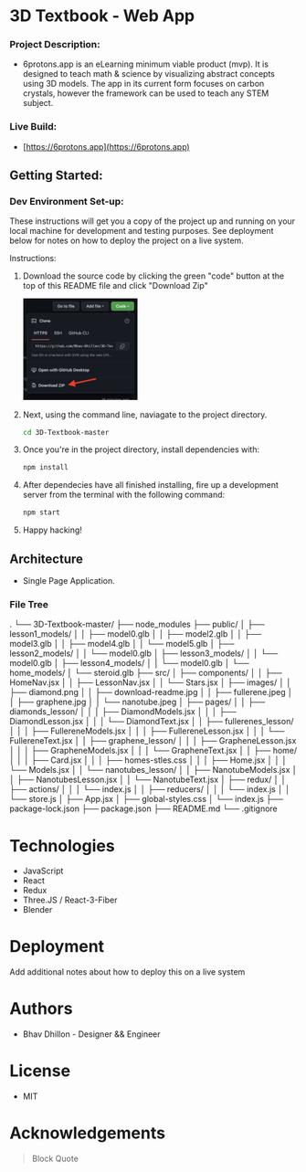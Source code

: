 # 3D Textbook - Web App

### Project Description:
- 6protons.app is an eLearning minimum viable product (mvp). It is designed to teach math & science by visualizing abstract concepts using 3D models. The app in its current form focuses on carbon crystals, however the framework can be used to teach any STEM subject. 
### Live Build: 
- [https://6protons.app](https://6protons.app)

## Getting Started:

### Dev Environment Set-up:
These instructions will get you a copy of the project up and running on your local machine for development and testing purposes. See deployment below for notes on how to deploy the project on a live system.  

Instructions:
1. Download the source code by clicking the green "code" button at the top of this README file and click "Download Zip"  

    <!-- ![image](src/images/download-readme.jpg) -->

    <img src="./src/images/download-readme.jpg" style="width:200px;"/>


2. Next, using the command line, naviagate to the project directory.
    ```bash
    cd 3D-Textbook-master
    ``` 
3. Once you're in the project directory, install dependencies with:
    ```bash
    npm install
    ``` 
4. After dependecies have all finished installing, fire up a development server from the terminal with the following command: 
    ```bash
    npm start
    ``` 
5. Happy hacking!


## Architecture
- Single Page Application.
### File Tree
.
└── 3D-Textbook-master/
    ├── node_modules
    ├── public/
    │   ├── lesson1_models/
    │   │   ├── model0.glb
    │   │   ├── model2.glb
    │   │   ├── model3.glb
    │   │   ├── model4.glb
    │   │   └── model5.glb
    │   ├── lesson2_models/
    │   │   └── model0.glb
    │   ├── lesson3_models/
    │   │   └── model0.glb
    │   ├── lesson4_models/
    │   │   └── model0.glb
    │   └── home_models/
    │       └── steroid.glb
    ├── src/
    │   ├── components/
    │   │   ├── HomeNav.jsx
    │   │   ├── LessonNav.jsx
    │   │   └── Stars.jsx
    │   ├── images/
    │   │   ├── diamond.png
    │   │   ├── download-readme.jpg
    │   │   ├── fullerene.jpeg
    │   │   ├── graphene.jpg
    │   │   └── nanotube.jpeg
    │   ├── pages/
    │   │   ├── diamonds_lesson/
    │   │   │   ├── DiamondModels.jsx
    │   │   │   ├── DiamondLesson.jsx
    │   │   │   └── DiamondText.jsx
    │   │   ├── fullerenes_lesson/
    │   │   │   ├── FullereneModels.jsx
    │   │   │   ├── FullereneLesson.jsx
    │   │   │   └── FullereneText.jsx
    │   │   ├── graphene_lesson/
    │   │   │   ├── GrapheneLesson.jsx
    │   │   │   ├── GrapheneModels.jsx
    │   │   │   └── GrapheneText.jsx
    │   │   ├── home/
    │   │   │   ├── Card.jsx
    │   │   │   ├── homes-stles.css
    │   │   │   ├── Home.jsx
    │   │   │   └── Models.jsx
    │   │   └── nanotubes_lesson/
    │   │       ├── NanotubeModels.jsx
    │   │       ├── NanotubesLesson.jsx
    │   │       └── NanotubeText.jsx
    │   ├── redux/
    │   │   ├── actions/
    │   │   │   └── index.js
    │   │   ├── reducers/
    │   │   │   └── index.js
    │   │   └── store.js
    │   ├── App.jsx
    │   ├── global-styles.css
    │   └── index.js
    ├── package-lock.json
    ├── package.json
    ├── README.md
    └── .gitignore





# Technologies 
- JavaScript
- React
- Redux
- Three.JS / React-3-Fiber
- Blender



# Deployment
Add additional notes about how to deploy this on a live system


# Authors
- Bhav Dhillon - Designer && Engineer

# License 
- MIT

# Acknowledgements



>Block Quote
